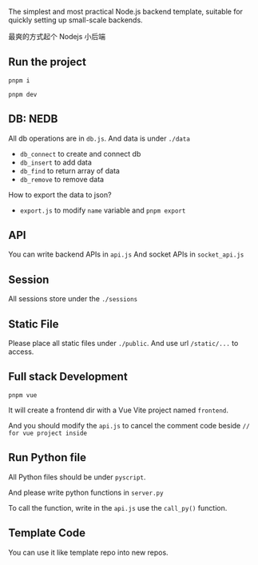 The simplest and most practical Node.js backend template, suitable for quickly setting up small-scale backends.

最爽的方式起个 Nodejs 小后端

## Run the project

`pnpm i`

`pnpm dev`

## DB: NEDB

All db operations are in `db.js`. And data is under `./data`

- `db_connect` to create and connect db
- `db_insert` to add data
- `db_find` to return array of data
- `db_remove` to remove data

How to export the data to json?

- `export.js` to modify `name` variable and `pnpm export`

## API

You can write backend APIs in `api.js`
And socket APIs in `socket_api.js`

## Session

All sessions store under the `./sessions`

## Static File

Please place all static files under `./public`. And use url `/static/...` to access.

## Full stack Development

`pnpm vue`

It will create a frontend dir with a Vue Vite project named `frontend`.

And you should modify the `api.js` to cancel the comment code beside `// for vue project inside`

## Run Python file

All Python files should be under `pyscript`.

And please write python functions in `server.py`

To call the function, write in the `api.js` use the `call_py()` function.

## Template Code

You can use it like template repo into new repos.
